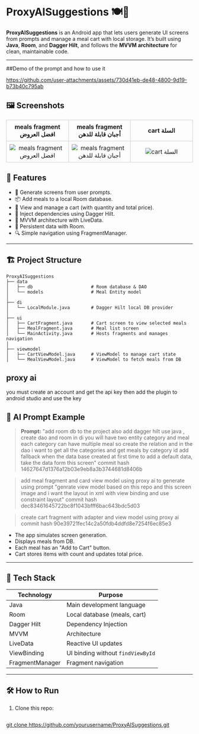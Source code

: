 # ProxyAISuggestions 🍽️🤖

**ProxyAISuggestions** is an Android app that lets users generate UI screens from prompts and manage a meal cart with local storage. It’s built using **Java**, **Room**, and **Dagger Hilt**, and follows the **MVVM architecture** for clean, maintainable code.

---

##Demo of the prompt and how to use it 

https://github.com/user-attachments/assets/730d41eb-de48-4800-9d19-b73b40c795ab

## 🖼️ Screenshots

<table style="width: 100%; border-collapse: collapse;"><tbody><tr><th style="width: 33.333333333333336%; text-align: center; border: 1px solid #ccc; padding: 8px;">meals fragment افضل العروض  </th><th style="width: 33.333333333333336%; text-align: center; border: 1px solid #ccc; padding: 8px;">meals fragment  أجبان قابلة للدهن</th><th style="width: 33.333333333333336%; text-align: center; border: 1px solid #ccc; padding: 8px;">cart السلة</th></tr><tr><td style="width: 33.333333333333336%; text-align: center; border: 1px solid #ccc; padding: 8px;"><img style="max-width: 100%; height: auto;" alt="meals fragment افضل العروض" src="https://github.com/user-attachments/assets/3c59c96f-9733-4be1-a212-ff1512515bd7"></td><td style="width: 33.333333333333336%; text-align: center; border: 1px solid #ccc; padding: 8px;"><img style="max-width: 100%; height: auto;" alt="meals fragment  أجبان قابلة للدهن" src="https://github.com/user-attachments/assets/1d2bba98-92d2-4553-82ad-eb4df49d4054"></td><td style="width: 33.333333333333336%; text-align: center; border: 1px solid #ccc; padding: 8px;"><img style="max-width: 100%; height: auto;" alt="cart السلة" src="https://github.com/user-attachments/assets/82ff853d-4667-4538-a871-1ceea015f91f"></td></tr></tbody></table>


## 🚀 Features

- 🧠 Generate screens from user prompts.
- 📦 Add meals to a local Room database.
- 🛒 View and manage a cart (with quantity and total price).
- 💉 Inject dependencies using Dagger Hilt.
- 🧩 MVVM architecture with LiveData.
- 🔄 Persistent data with Room.
- 🔍 Simple navigation using FragmentManager.

---

## 🏗️ Project Structure

```
ProxyAISuggestions
├── data
│   ├── db                      # Room database & DAO
│   └── models                  # Meal Entity model
│
├── di
│   └── LocalModule.java        # Dagger Hilt local DB provider
│
├── ui
│   ├── CartFragment.java       # Cart screen to view selected meals
│   ├── MealFragment.java       # Meal list screen
│   └── MainActivity.java       # Hosts fragments and manages navigation
│
├── viewmodel
│   ├── CartViewModel.java      # ViewModel to manage cart state
│   └── MealViewModel.java      # ViewModel to fetch meals from DB
```
## proxy ai 
you must create an account and get the api key then add the plugin to android studio and use the key 

## 🧠 AI Prompt Example

> **Prompt:**  "add room db to the project also add dagger hilt use java , create dao and room in di you will have two entity category and meal each category can have multiple meal so create the relation and in the dao i want to get all the categories and get meals by category id add fallback when the data base created at first time to add a default data, take the data form this screen"
> commit hash 14627647d1376a12b03e9eb8a3b3744681d8406b

> add meal fragment and card view model using proxy ai to generate using prompt "genrate view model based on this repo and this screen image and i want the layout in xml with view binding and use constraint layout"
> commit hash  dec83461645722bc8f1043bfff6bac643bdc5d03

> create cart fragment with adapter and view model using proxy ai
> commit hash 90e39721fec14c2a50fdb4ddfd8e7254f6ec85e3

- The app simulates screen generation.
- Displays meals from DB.
- Each meal has an "Add to Cart" button.
- Cart stores items with count and updates total price.

---


## 🧰 Tech Stack

| Technology    | Purpose                               |
|---------------|---------------------------------------|
| Java          | Main development language             |
| Room          | Local database (meals, cart)          |
| Dagger Hilt   | Dependency Injection                  |
| MVVM          | Architecture                          |
| LiveData      | Reactive UI updates                   |
| ViewBinding   | UI binding without `findViewById`     |
| FragmentManager| Fragment navigation                  |

---

## 🛠️ How to Run

1. Clone this repo:
   ```bash
[   git clone https://github.com/yourusername/ProxyAISuggestions.git
](https://github.com/mohamedebrahem13/ProxyAISuggestions.git)
